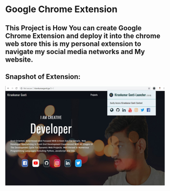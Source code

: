 # **Google Chrome Extension**

## This Project is How You can create Google  Chrome Extension and deploy it into the chrome web store this is my personal extension to navigate my social media networks and My website.

## **Snapshot of Extension:**

![alt text](./images/extension_pic.jpg)
